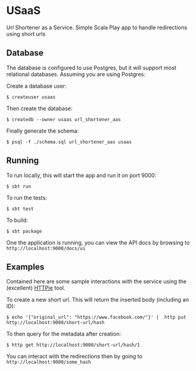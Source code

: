 # USaaS

Url Shortener as a Service. Simple Scala Play app to handle redirections using short urls


## Database
The database is configured to use Postgres, but it will support most relational databases. Assuming you are using Postgres:

Create a database user:
```
$ createuser usaas
```

Then create the database:
```
$ createdb --owner usaas url_shortener_aas
```

Finally generate the schema:
```
$ psql -f ./schema.sql url_shortener_aas usaas
```


## Running

To run locally, this will start the app and run it on port 9000:
```
$ sbt run
```

To run the tests:
```
$ sbt test
```

To build:
```
$ sbt package
```

One the application is running, you can view the API docs by browsing to `http://localhost:9000/docs/ui`

## Examples

Contained here are some sample interactions with the service using the (excellent) [HTTPie](https://github.com/jkbrzt/httpie) tool.

To create a new short url. This will return the inserted body (including an ID):
```
$ echo '{"original_url": "https://www.facebook.com/"}' |  http put http://localhost:9000/short-url/hash
```

To then query for the metadata after creation:
```
$ http get http://localhost:9000/short-url/hash/1
```

You can interact with the redirections then by going to `http://localhost:9000/some_hash`
